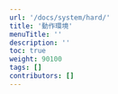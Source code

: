 ```yaml
---
url: '/docs/system/hard/'
title: '動作環境'
menuTitle: ''
description: ''
toc: true
weight: 90100
tags: []
contributors: []
---
```

